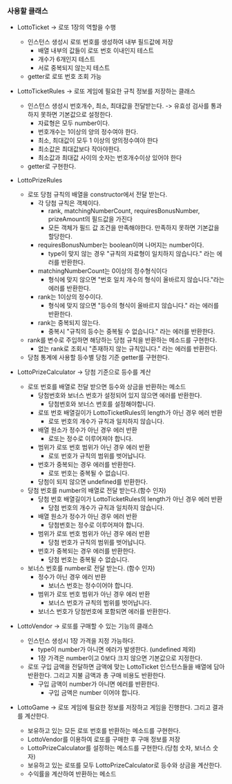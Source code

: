 ### 사용할 클래스

- LottoTicket -> 로또 1장의 역할을 수행
  - 인스턴스 생성시 로또 번호를 생성하여 내부 필드값에 저장
    - 배열 내부의 값들이 로또 번호 이내인지 테스트
    - 개수가 6개인지 테스트
    - 서로 중복되지 않는지 테스트
  - getter로 로또 번호 조회 가능


- LottoTicketRules -> 로또 게임에 필요한 규칙 정보를 저장하는 클래스
  - 인스턴스 생성시 번호개수, 최소, 최대값을 전달받는다. -> 유효성 검사를 통과하지 못하면 기본값으로 설정한다.
    - 자료형은 모두 number이다.
    - 번호개수는 1이상의 양의 정수여야 한다.
    - 최소, 최대값이 모두 1 이상의 양의정수여야 한다
    - 최소값은 최대값보다 작아야한다.
    - 최소값과 최대값 사이의 숫자는 번호개수이상 있어야 한다
  - getter로 구현한다.


- LottoPrizeRules
  - 로또 당첨 규칙의 배열을 constructor에서 전달 받는다.
    - 각 당첨 규칙은 객체이다.
      - rank, matchingNumberCount, requiresBonusNumber, prizeAmount의 필드값을 가진다
      - 모든 객체가 필드 값 조건을 만족해야한다. 만족하지 못하면 기본값을 할당한다.
    - requiresBonusNumber는 boolean이며 나머지는 number이다.
      - type이 맞지 않는 경우 "규칙의 자료형이 일치하지 않습니다." 라는 에러를 반환한다.
    - matchingNumberCount는 0이상의 정수형식이다
      - 형식에 맞지 않으면 "번호 일치 개수의 형식이 올바르지 않습니다."라는 에러를 반환한다.
    - rank는 1이상의 정수이다.
      - 형식에 맞지 않으면 "등수의 형식이 올바르지 않습니다." 라는 에러를 반환한다.
    - rank는 중복되지 않는다.
      - 중복시 "규칙의 등수는 중복될 수 없습니다." 라는 에러를 반환한다.
  - rank를 변수로 주입하면 해당하는 당첨 규칙을 반환하는 메소드를 구현한다.
    - 없는 rank로 조회시 "존재하지 않는 규칙입니다." 라는 에러를 반환한다.
  - 당첨 통계에 사용할 등수별 당첨 기준 getter를 구현한다.


- LottoPrizeCalculator -> 당첨 기준으로 등수를 계산
  - 로또 번호를 배열로 전달 받으면 등수와 상금을 반환하는 메소드
    - 당첨번호와 보너스 번호가 설정되어 있지 않으면 에러를 반환한다.
      - 당첨번호와 보너스 번호를 설정해야합니다.
    - 로또 번호 배열길이가 LottoTicketRules의 length가 아닌 경우 에러 반환 
      - 로또 번호의 개수가 규칙과 일치하지 않습니다.
    - 배열 원소가 정수가 아닌 경우 에러 반환
      - 로또는 정수로 이루어져야 합니다.
    - 범위가 로또 번호 범위가 아닌 경우 에러 반환
      - 로또 번호가 규칙의 범위를 벗어납니다.
    - 번호가 중복되는 경우 에러를 반환한다.
      - 로또 번호는 중복될 수 없습니다.
    - 당첨이 되지 않으면 undefined를 반환한다.
  - 당첨 번호를 number의 배열로 전달 받는다.(함수 인자)
    - 당첨 번호 배열길이가 LottoTicketRules의 length가 아닌 경우 에러 반환
      - 당첨 번호의 개수가 규칙과 일치하지 않습니다.
    - 배열 원소가 정수가 아닌 경우 에러 반환
      - 당첨번호는 정수로 이루어져야 합니다.
    - 범위가 로또 번호 범위가 아닌 경우 에러 반환
      - 당첨 번호가 규칙의 범위를 벗어납니다.
    - 번호가 중복되는 경우 에러를 반환한다.
      - 당첨 번호는 중복될 수 없습니다.
  - 보너스 번호를 number로 전달 받는다. (함수 인자)
      - 정수가 아닌 경우 에러 반환
        - 보너스 번호는 정수이어야 합니다.
      - 범위가 로또 번호 범위가 아닌 경우 에러 반환
        - 보너스 번호가 규칙의 범위를 벗어납니다.
      - 보너스 번호가 당첨번호에 포함되면 에러를 반환한다.

- LottoVendor -> 로또를 구매할 수 있는 기능의 클래스
  - 인스턴스 생성시 1장 가격을 지정 가능하다.
    - type이 number가 아니면 에러가 발생한다. (undefined 제외)
    - 1장 가격은 number이고 0보다 크지 않으면 기본값으로 지정한다.
  - 로또 구입 금액을 전달하면 금액에 맞는 LottoTicket 인스턴스들을 배열에 담아 반환한다. 그리고 지불 금액과 총 구매 비용도 반환한다.
    - 구입 금액이 number가 아니면 에러를 반환한다.
      - 구입 금액은 number 이어야 합니다.

- LottoGame -> 로또 게임에 필요한 정보를 저장하고 게임을 진행한다. 그리고 결과를 계산한다.
  - 보유하고 있는 모든 로또 번호를 반환하는 메소드를 구현한다.
  - LottoVendor를 이용하여 로또를 구매한 후 구매 정보를 저장
  - LottoPrizeCalculator를 설정하는 메소드를 구현한다.(당첨 숫자, 보너스 숫자)
  - 보유하고 있는 로또를 모두 LottoPrizeCalculator로 등수와 상금을 계산한다.
  - 수익률을 계산하여 반환하는 메소드
